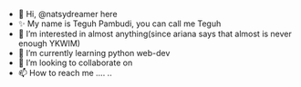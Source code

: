 - 👋 Hi, @natsydreamer here
- ✨ My name is Teguh Pambudi, you can call me Teguh
- 👀 I’m interested in almost anything(since ariana says that almost is never enough YKWIM)
- 🌱 I’m currently learning python web-dev 
- 💞️ I’m looking to collaborate on 
- 📫 How to reach me ....
..
<!---
natsydreamer/natsydreamer is a ✨ special ✨ repository because its `README.md` (this file) appears on your GitHub profile.
You can click the Preview link to take a look at your changes.
--->
